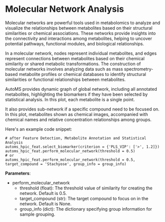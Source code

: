 # Molecular Network Analysis

Molecular networks are powerful tools used in metabolomics to analyze and visualize 
the relationships between metabolites based on their structural similarities or 
chemical associations. These networks provide insights into the connectivity and 
interactions among metabolites, helping to uncover potential pathways, functional 
modules, and biological relationships.

In a molecular network, nodes represent individual metabolites, and edges represent 
connections between metabolites based on their chemical similarity or shared metabolic 
transformations. The construction of molecular networks involves analyzing data such 
as mass spectrometry-based metabolite profiles or chemical databases to identify 
structural similarities or functional relationships between metabolites.

AutoMS provides dynamic graph of global network, including all annotated metabolites,
highlighting the biomarkers if they have been selected by statistical analysis. In this 
plot, each metabolite is a single point.

It also provides sub-network if a specific compound need to be focused on. In this plot, 
metabolites shown as chemical images, accompanied with chemical names and relative concentration 
relationships among groups.

Here's an example code snippet:
    
    # after Feature Detection, Metabolite Annotation and Statistical Analysis
    automs_hpic_feat.select_biomarker(criterion = {'PLS_VIP': ['>', 1.2]})
    automs_hpic_feat.perform_molecular_network(threshold = 0.5)
    # or
    automs_hpic_feat.perform_molecular_network(threshold = 0.5, target_compound = 'Stachyose', group_info = group_info)
    
**Parameters**:

- perform_molecular_network
    - threshold (float): The threshold value of similarity for creating the network. Default is 0.5.
    - target_compound (str): The target compound to focus on in the network. Default is None.
    - group_info (dict): The dictionary specifying group information for sample grouping.